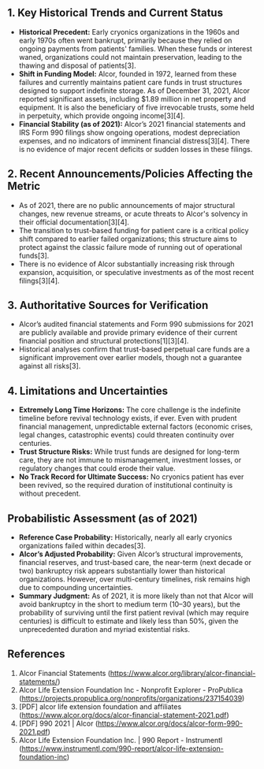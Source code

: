 ## 1. Key Historical Trends and Current Status

- **Historical Precedent:** Early cryonics organizations in the 1960s and early 1970s often went bankrupt, primarily because they relied on ongoing payments from patients' families. When these funds or interest waned, organizations could not maintain preservation, leading to the thawing and disposal of patients[3].
- **Shift in Funding Model:** Alcor, founded in 1972, learned from these failures and currently maintains patient care funds in trust structures designed to support indefinite storage. As of December 31, 2021, Alcor reported significant assets, including $1.89 million in net property and equipment. It is also the beneficiary of five irrevocable trusts, some held in perpetuity, which provide ongoing income[3][4].
- **Financial Stability (as of 2021):** Alcor’s 2021 financial statements and IRS Form 990 filings show ongoing operations, modest depreciation expenses, and no indicators of imminent financial distress[3][4]. There is no evidence of major recent deficits or sudden losses in these filings.

## 2. Recent Announcements/Policies Affecting the Metric

- As of 2021, there are no public announcements of major structural changes, new revenue streams, or acute threats to Alcor's solvency in their official documentation[3][4].
- The transition to trust-based funding for patient care is a critical policy shift compared to earlier failed organizations; this structure aims to protect against the classic failure mode of running out of operational funds[3].
- There is no evidence of Alcor substantially increasing risk through expansion, acquisition, or speculative investments as of the most recent filings[3][4].

## 3. Authoritative Sources for Verification

- Alcor’s audited financial statements and Form 990 submissions for 2021 are publicly available and provide primary evidence of their current financial position and structural protections[1][3][4].
- Historical analyses confirm that trust-based perpetual care funds are a significant improvement over earlier models, though not a guarantee against all risks[3].

## 4. Limitations and Uncertainties

- **Extremely Long Time Horizons:** The core challenge is the indefinite timeline before revival technology exists, if ever. Even with prudent financial management, unpredictable external factors (economic crises, legal changes, catastrophic events) could threaten continuity over centuries.
- **Trust Structure Risks:** While trust funds are designed for long-term care, they are not immune to mismanagement, investment losses, or regulatory changes that could erode their value.
- **No Track Record for Ultimate Success:** No cryonics patient has ever been revived, so the required duration of institutional continuity is without precedent.

## Probabilistic Assessment (as of 2021)

- **Reference Case Probability:** Historically, nearly all early cryonics organizations failed within decades[3].
- **Alcor’s Adjusted Probability:** Given Alcor’s structural improvements, financial reserves, and trust-based care, the near-term (next decade or two) bankruptcy risk appears substantially lower than historical organizations. However, over multi-century timelines, risk remains high due to compounding uncertainties.
- **Summary Judgment:** As of 2021, it is more likely than not that Alcor will avoid bankruptcy in the short to medium term (10–30 years), but the probability of surviving until the first patient revival (which may require centuries) is difficult to estimate and likely less than 50%, given the unprecedented duration and myriad existential risks.

## References

1. Alcor Financial Statements (https://www.alcor.org/library/alcor-financial-statements/)
2. Alcor Life Extension Foundation Inc - Nonprofit Explorer - ProPublica (https://projects.propublica.org/nonprofits/organizations/237154039)
3. [PDF] alcor life extension foundation and affiliates (https://www.alcor.org/docs/alcor-financial-statement-2021.pdf)
4. [PDF] 990 2021 | Alcor (https://www.alcor.org/docs/alcor-form-990-2021.pdf)
5. Alcor Life Extension Foundation Inc. | 990 Report - Instrumentl (https://www.instrumentl.com/990-report/alcor-life-extension-foundation-inc)